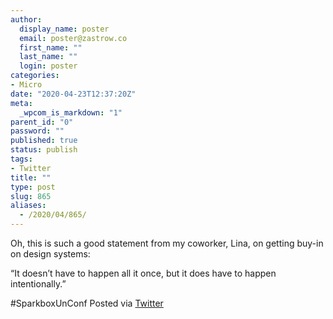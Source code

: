 ```yaml
---
author:
  display_name: poster
  email: poster@zastrow.co
  first_name: ""
  last_name: ""
  login: poster
categories:
- Micro
date: "2020-04-23T12:37:20Z"
meta:
  _wpcom_is_markdown: "1"
parent_id: "0"
password: ""
published: true
status: publish
tags:
- Twitter
title: ""
type: post
slug: 865
aliases:
  - /2020/04/865/
---
```

<p>Oh, this is such a good statement from my coworker, Lina, on getting buy-in on design systems:</p>
<p>“It doesn’t have to happen all it once, but it does have to happen intentionally.”</p>
<p>#SparkboxUnConf Posted via <a href="http://twitter.com/zastrow/status/1253360876159148032">Twitter</a></p>
